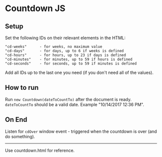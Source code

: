 # Countdown JS

## Setup

Set the following IDs on their relevant elements in the HTML:

```
"cd-weeks" 		- for weeks, no maximum value
"cd-days" 		- for days, up to 6 if weeks is defined
"cd-hours" 		- for hours, up to 23 if days is defined
"cd-minutes" 	- for minutes, up to 59 if hours is defined
"cd-seconds" 	- for seconds, up to 59 if minutes is defined
```

Add all IDs up to the last one you need (if you don't need all of the values).

## How to run

Run `new Countdown(dateToCountTo)` after the document is ready. `dateToCountTo` should be a valid date. Example "10/14/2017 12:36 PM".

## On End

Listen for `cdOver` window event - triggered when the countdown is over (and do something).

----

Use countdown.html for reference.
